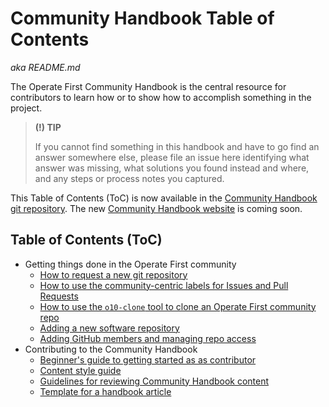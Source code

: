 # Community Handbook Table of Contents

_aka README.md_

The Operate First Community Handbook is the central resource for contributors to learn how or to show how to accomplish something in the project.

> **(!) TIP**
>
> If you cannot find something in this handbook and have to go find an answer somewhere else, please file an issue here identifying what answer was missing, what solutions you found instead and where, and any steps or process notes you captured.

This Table of Contents (ToC) is now available in the [Community Handbook git repository](https://github.com/operate-first/community-handbook/blob/main/content/how-to-request-a-repository.md).
The new [Community Handbook website](https://operate-first.cloud/community-handbook) is coming soon.

## Table of Contents (ToC)

- Getting things done in the Operate First community
  - [How to request a new git repository](how-to-request-a-repository.md)
  - [How to use the community-centric labels for Issues and Pull Requests](how-to-use-community-centric-labels.md)
  - [How to use the `o10-clone` tool to clone an Operate First community repo](how-to-use-o1-clone-tool.md)
  - [Adding a new software repository](https://github.com/operate-first/common/blob/main/docs/add_repo.md)
  - [Adding GitHub members and managing repo access](https://github.com/operate-first/common/blob/main/docs/add_gh_member_and_access.md)
- Contributing to the Community Handbook
  - [Beginner's guide to getting started as as contributor](../contributing/beginners-get-started.md)
  - [Content style guide](../contributing/style-guide.md)
  - [Guidelines for reviewing Community Handbook content](../../contributing/handbook-reviewer-guidelines.md)
  - [Template for a handbook article](../contributing/template-handbook-article.md)
